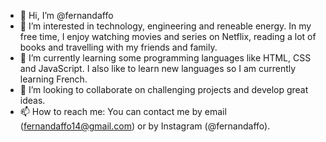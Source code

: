 - 👋 Hi, I’m @fernandaffo
- 👀 I’m interested in technology, engineering and reneable energy. In my free time, I enjoy watching movies and series on Netflix, reading a lot of books and travelling with my friends and family. 
- 🌱 I’m currently learning some programming languages like HTML, CSS and JavaScript. I also like to learn new languages so I am currently learning French.
- 💞️ I’m looking to collaborate on challenging projects and develop great ideas.
- 📫 How to reach me: You can contact me by email (fernandaffo14@gmail.com) or by Instagram (@fernandaffo).

<!---
fernandaffo/fernandaffo is a ✨ special ✨ repository because its `README.md` (this file) appears on your GitHub profile.
You can click the Preview link to take a look at your changes.
--->
